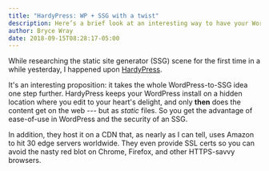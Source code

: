 ```yaml
---
title: "HardyPress: WP + SSG with a twist"
description: Here’s a brief look at an interesting way to have your WordPress cake and eat your SSG site, too — or something like that.
author: Bryce Wray
date: 2018-09-15T08:28:17-05:00
---
```


While researching the static site generator (SSG) scene for the first time in a while yesterday, I happened upon  [HardyPress](https://www.hardypress.com).

It's an interesting proposition: it takes the whole WordPress-to-SSG idea one step further. HardyPress keeps your WordPress install on a hidden location where you edit to your heart's delight, and only **then** does the content get on the web --- but as *static* files. So you get the advantage of ease-of-use in WordPress and the security of an SSG.

In addition, they host it on a CDN that, as nearly as I can tell, uses Amazon to hit 30 edge servers worldwide. They even provide SSL certs so you can avoid the nasty red blot on Chrome, Firefox, and other HTTPS-savvy browsers.

